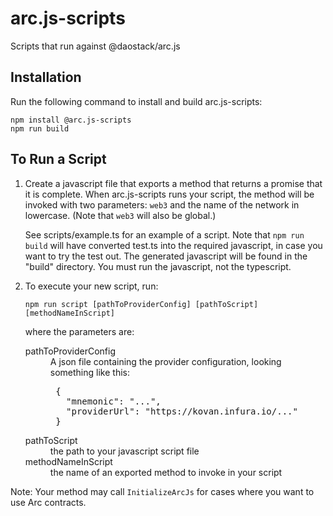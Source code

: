 # arc.js-scripts
Scripts that run against @daostack/arc.js

## Installation

Run the following command to install and build arc.js-scripts:

```
npm install @arc.js-scripts
npm run build
```

## To Run a Script

1. Create a javascript file that exports a method that returns a promise that it is complete.
 When arc.js-scripts runs your script, the method will be invoked with two parameters: `web3` and the name of the network in lowercase. (Note that `web3` will also be global.)
 
    See scripts/example.ts for an example of a script. Note that `npm run build` will have converted test.ts into the required javascript, in case you want to try the test out.  The generated javascript will be found in the "build" directory.  You must run the javascript, not the typescript.
2. To execute your new script, run:

    `npm run script [pathToProviderConfig] [pathToScript] [methodNameInScript]`

    where the parameters are:

    <dl>
    <dt>pathToProviderConfig</dt>
    <dd>A json file containing the provider configuration, looking something like this:
      <pre>
    {
      "mnemonic": "...",
      "providerUrl": "https://kovan.infura.io/..."
    }</pre>
      </dd>
    <dt>pathToScript</dt><dd>the path to your javascript script file</dd>
    <dt>methodNameInScript</dt><dd>the name of an exported method to invoke in your script</dd>
    </dl>

Note: Your method may call `InitializeArcJs` for cases where you want to use Arc contracts.
